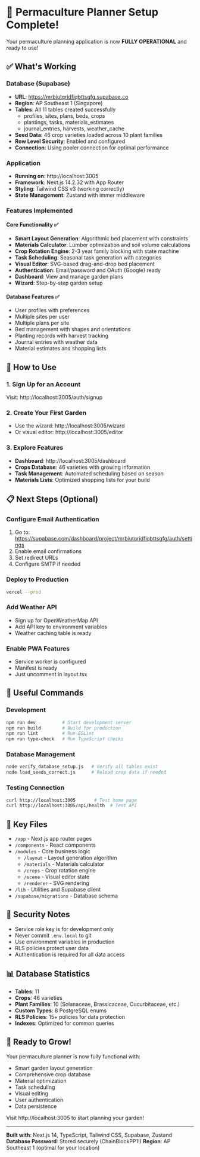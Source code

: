 # 🎉 Permaculture Planner Setup Complete!

Your permaculture planning application is now **FULLY OPERATIONAL** and ready to use!

## ✅ What's Working

### Database (Supabase)
- **URL**: https://mrbiutqridfiqbttsgfg.supabase.co
- **Region**: AP Southeast 1 (Singapore)
- **Tables**: All 11 tables created successfully
  - profiles, sites, plans, beds, crops
  - plantings, tasks, materials_estimates
  - journal_entries, harvests, weather_cache
- **Seed Data**: 46 crop varieties loaded across 10 plant families
- **Row Level Security**: Enabled and configured
- **Connection**: Using pooler connection for optimal performance

### Application
- **Running on**: http://localhost:3005
- **Framework**: Next.js 14.2.32 with App Router
- **Styling**: Tailwind CSS v3 (working correctly)
- **State Management**: Zustand with immer middleware

### Features Implemented

#### Core Functionality ✅
- **Smart Layout Generation**: Algorithmic bed placement with constraints
- **Materials Calculator**: Lumber optimization and soil volume calculations
- **Crop Rotation Engine**: 2-3 year family blocking with state machine
- **Task Scheduling**: Seasonal task generation with categories
- **Visual Editor**: SVG-based drag-and-drop bed placement
- **Authentication**: Email/password and OAuth (Google) ready
- **Dashboard**: View and manage garden plans
- **Wizard**: Step-by-step garden setup

#### Database Features ✅
- User profiles with preferences
- Multiple sites per user
- Multiple plans per site
- Bed management with shapes and orientations
- Planting records with harvest tracking
- Journal entries with weather data
- Material estimates and shopping lists

## 🚀 How to Use

### 1. Sign Up for an Account
Visit: http://localhost:3005/auth/signup

### 2. Create Your First Garden
- Use the wizard: http://localhost:3005/wizard
- Or visual editor: http://localhost:3005/editor

### 3. Explore Features
- **Dashboard**: http://localhost:3005/dashboard
- **Crops Database**: 46 varieties with growing information
- **Task Management**: Automated scheduling based on season
- **Materials Lists**: Optimized shopping lists for your build

## 📋 Next Steps (Optional)

### Configure Email Authentication
1. Go to: https://supabase.com/dashboard/project/mrbiutqridfiqbttsgfg/auth/settings
2. Enable email confirmations
3. Set redirect URLs
4. Configure SMTP if needed

### Deploy to Production
```bash
vercel --prod
```

### Add Weather API
- Sign up for OpenWeatherMap API
- Add API key to environment variables
- Weather caching table is ready

### Enable PWA Features
- Service worker is configured
- Manifest is ready
- Just uncomment in layout.tsx

## 🔧 Useful Commands

### Development
```bash
npm run dev          # Start development server
npm run build        # Build for production
npm run lint         # Run ESLint
npm run type-check   # Run TypeScript checks
```

### Database Management
```bash
node verify_database_setup.js   # Verify all tables exist
node load_seeds_correct.js      # Reload crop data if needed
```

### Testing Connection
```bash
curl http://localhost:3005       # Test home page
curl http://localhost:3005/api/health  # Test API
```

## 🎯 Key Files

- `/app` - Next.js app router pages
- `/components` - React components
- `/modules` - Core business logic
  - `/layout` - Layout generation algorithm
  - `/materials` - Materials calculator
  - `/crops` - Crop rotation engine
  - `/scene` - Visual editor state
  - `/renderer` - SVG rendering
- `/lib` - Utilities and Supabase client
- `/supabase/migrations` - Database schema

## 🔐 Security Notes

- Service role key is for development only
- Never commit `.env.local` to git
- Use environment variables in production
- RLS policies protect user data
- Authentication is required for all data access

## 📊 Database Statistics

- **Tables**: 11
- **Crops**: 46 varieties
- **Plant Families**: 10 (Solanaceae, Brassicaceae, Cucurbitaceae, etc.)
- **Custom Types**: 8 PostgreSQL enums
- **RLS Policies**: 15+ policies for data protection
- **Indexes**: Optimized for common queries

## 🌱 Ready to Grow!

Your permaculture planner is now fully functional with:
- Smart garden layout generation
- Comprehensive crop database
- Material optimization
- Task scheduling
- Visual editing
- User authentication
- Data persistence

Visit http://localhost:3005 to start planning your garden!

---

**Built with**: Next.js 14, TypeScript, Tailwind CSS, Supabase, Zustand
**Database Password**: Stored securely (ChainBlockPP1!)
**Region**: AP Southeast 1 (optimal for your location)